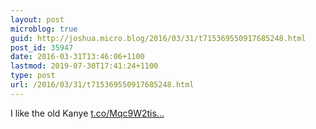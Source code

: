 ```yaml
---
layout: post
microblog: true
guid: http://joshua.micro.blog/2016/03/31/t715369550917685248.html
post_id: 35947
date: 2016-03-31T13:46:06+1100
lastmod: 2019-07-30T17:41:24+1100
type: post
url: /2016/03/31/t715369550917685248.html
---
```

I like the old Kanye [t.co/Mqc9W2tis...](https://t.co/Mqc9W2tisU)
